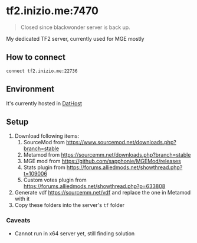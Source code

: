 # tf2.inizio.me:7470

> Closed since blackwonder server is back up.

My dedicated TF2 server, currently used for MGE mostly

## How to connect

```
connect tf2.inizio.me:22736
```

## Environment

It's currently hosted in [DatHost](https://dathost.net/)

## Setup

1. Download following items:
    1. SourceMod from https://www.sourcemod.net/downloads.php?branch=stable
    2. Metamod from https://sourcemm.net/downloads.php?branch=stable
    3. MGE mod from https://github.com/sapphonie/MGEMod/releases
    4. Stats plugin from https://forums.alliedmods.net/showthread.php?t=109006
    5. Custom votes plugin from https://forums.alliedmods.net/showthread.php?p=633808
2. Generate vdf https://sourcemm.net/vdf and replace the one in Metamod with it
3. Copy these folders into the server's `tf` folder

### Caveats

- Cannot run in x64 server yet, still finding solution
